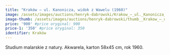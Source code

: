 ```yaml
---
title: "Kraków – ul. Kanonicza, widok z Wawelu (1960)"
image: /assets/images/auctions/henryk-dabrowski/Krakow_–_ul._Kanonicza_widok_z_Wawelu_(1960).jpg
image-thumb: /assets/images/auctions/henryk-dabrowski/thumb__Krakow_–_ul._Kanonicza_widok_z_Wawelu_(1960).jpg
price: '900' #price oryginal: 900
price-1: '350' #price oryginal: 350
identifier: Kraków
---
```


Studium malarskie z natury. Akwarela, karton 58x45 cm, rok 1960.